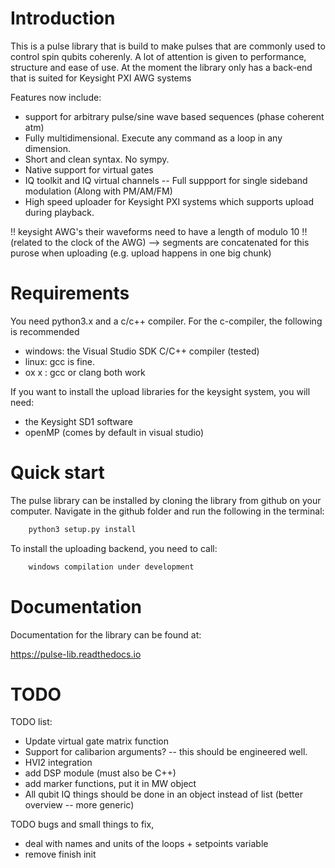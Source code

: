 # Introduction

This is a pulse library that is build to make pulses that are commonly used to control spin qubits coherenly. A lot of attention is given to performance, structure and ease of use. At the moment the library only has a back-end that is suited for Keysight PXI AWG systems

Features now include:
* support for arbitrary pulse/sine wave based sequences (phase coherent atm)
* Fully multidimensional. Execute any command as a loop in any dimension.
* Short and clean syntax. No sympy.
* Native support for virtual gates
* IQ toolkit and IQ virtual channels -- Full suppport for single sideband modulation (Along with PM/AM/FM)
* High speed uploader for Keysight PXI systems which supports upload during playback.

!! keysight AWG's their waveforms need to have a length of modulo 10 !! (related to the clock of the AWG)
--> segments are concatenated for this purose when uploading (e.g. upload happens in one big chunk)

# Requirements
You need python3.x and a c/c++ compiler. For the c-compiler, the following is recommended
* windows: the Visual Studio SDK C/C++ compiler (tested)
* linux: gcc is fine.
* ox x : gcc or clang both work

If you want to install the upload libraries for the keysight system, you will need:
* the Keysight SD1 software
* openMP (comes by default in visual studio)

# Quick start
The pulse library can be installed by cloning the library from github on your computer.
Navigate in the github folder and run the following in the terminal:
```bash
	python3 setup.py install
```
To install the uploading backend, you need to call:
```bash
	windows compilation under development
```

# Documentation
Documentation for the library can be found at:

https://pulse-lib.readthedocs.io

# TODO
TODO list:
* Update virtual gate matrix function
* Support for calibarion arguments? -- this should be engineered well.
* HVI2 integration
* add DSP module (must also be C++)
* add marker functions, put it in MW object
* All qubit IQ things should be done in an object instead of list (better overview -- more generic)

TODO bugs and small things to fix,
* deal with names and units of the loops + setpoints variable
* remove finish init
